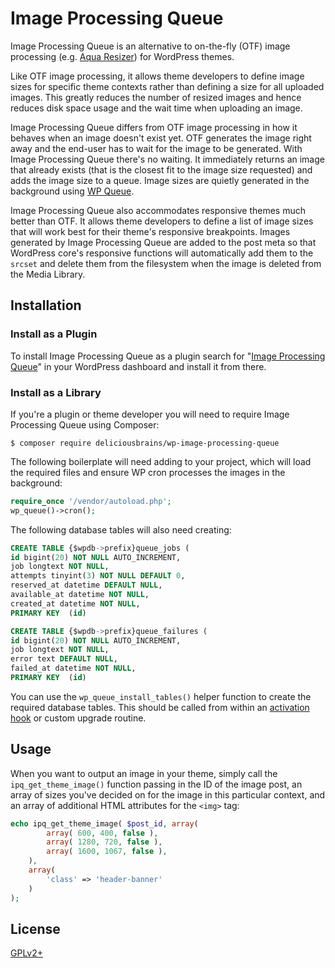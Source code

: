 # Image Processing Queue

Image Processing Queue is an alternative to on-the-fly (OTF) image processing (e.g. [Aqua Resizer](https://github.com/syamilmj/Aqua-Resizer)) for WordPress themes.

Like OTF image processing, it allows theme developers to define image sizes for specific theme contexts rather than defining a size for all uploaded images. This greatly reduces the number of resized images and hence reduces disk space usage and the wait time when uploading an image.

Image Processing Queue differs from OTF image processing in how it behaves when an image doesn't exist yet. OTF generates the image right away and the end-user has to wait for the image to be generated. With Image Processing Queue there's no waiting. It immediately returns an image that already exists (that is the closest fit to the image size requested) and adds the image size to a queue. Image sizes are quietly generated in the background using [WP Queue](https://github.com/A5hleyRich/wp-queue).

Image Processing Queue also accommodates responsive themes much better than OTF. It allows theme developers to define a list of image sizes that will work best for their theme's responsive breakpoints. Images generated by Image Processing Queue are added to the post meta so that WordPress core's responsive functions will automatically add them to the `srcset` and delete them from the filesystem when the image is deleted from the Media Library.

## Installation

### Install as a Plugin

To install Image Processing Queue as a plugin search for "[Image Processing Queue](https://wordpress.org/plugins/image-processing-queue/)" in your WordPress dashboard and install it from there.

### Install as a Library

If you're a plugin or theme developer you will need to require Image Processing Queue using Composer:

```
$ composer require deliciousbrains/wp-image-processing-queue
```

The following boilerplate will need adding to your project, which will load the required files and ensure WP cron processes the images in the background:

```php
require_once '/vendor/autoload.php';
wp_queue()->cron();
```

The following database tables will also need creating:

```sql
CREATE TABLE {$wpdb->prefix}queue_jobs (
id bigint(20) NOT NULL AUTO_INCREMENT,
job longtext NOT NULL,
attempts tinyint(3) NOT NULL DEFAULT 0,
reserved_at datetime DEFAULT NULL,
available_at datetime NOT NULL,
created_at datetime NOT NULL,
PRIMARY KEY  (id)

CREATE TABLE {$wpdb->prefix}queue_failures (
id bigint(20) NOT NULL AUTO_INCREMENT,
job longtext NOT NULL,
error text DEFAULT NULL,
failed_at datetime NOT NULL,
PRIMARY KEY  (id)
```

You can use the `wp_queue_install_tables()` helper function to create the required database tables. This should be called from within an [activation hook](https://developer.wordpress.org/reference/functions/register_activation_hook/) or custom upgrade routine.

## Usage

When you want to output an image in your theme, simply call the `ipq_get_theme_image()` function passing in the ID of the image post, an array of sizes you've decided on for the image in this particular context, and an array of additional HTML attributes for the `<img>` tag:

```php
echo ipq_get_theme_image( $post_id, array(
        array( 600, 400, false ),
        array( 1280, 720, false ),
        array( 1600, 1067, false ),
    ),
    array(
        'class' => 'header-banner'
    )
);
```

## License

[GPLv2+](http://www.gnu.org/licenses/gpl-2.0.html)
